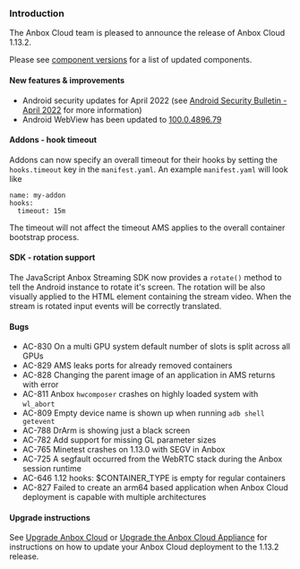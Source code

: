 ### Introduction

The Anbox Cloud team is pleased to announce the release of Anbox Cloud 1.13.2.

Please see [component versions](https://anbox-cloud.io/docs/component-versions) for a list of updated components.

#### New features & improvements

 * Android security updates for April 2022 (see [Android Security Bulletin - April 2022](https://source.android.com/security/bulletin/2022-04-01) for more information)
 * Android WebView has been updated to [100.0.4896.79](https://chromereleases.googleblog.com/2022/04/chrome-for-android-update.html)

#### Addons - hook timeout

Addons can now specify an overall timeout for their hooks by setting the `hooks.timeout` key in the `manifest.yaml`. An example
`manifest.yaml` will look like

```
name: my-addon
hooks:
  timeout: 15m
```

The timeout will not affect the timeout AMS applies to the overall container bootstrap process.

#### SDK - rotation support

The JavaScript Anbox Streaming SDK now provides a  `rotate()` method to tell the Android instance to rotate it's screen. The rotation
will be also visually applied to the HTML element containing the stream video. When the stream is rotated input events will be correctly translated.

#### Bugs

* AC-830 On a multi GPU system default number of slots is split across all GPUs
* AC-829 AMS leaks ports for already removed containers
* AC-828 Changing the parent image of an application in AMS returns with error
* AC-811 Anbox `hwcomposer` crashes on highly loaded system with `wl_abort`
* AC-809 Empty device name is shown up when running `adb shell getevent`
* AC-788 DrArm is showing just a black screen
* AC-782 Add support for missing GL parameter sizes
* AC-765 Minetest crashes on 1.13.0 with SEGV in Anbox
* AC-725 A segfault occurred from the WebRTC stack during the Anbox session runtime
* AC-646 1.12 hooks: $CONTAINER_TYPE is empty for regular containers
* AC-827 Failed to create an arm64 based application when Anbox Cloud deployment is capable with multiple architectures

#### Upgrade instructions

See [Upgrade Anbox Cloud](https://anbox-cloud.io/docs/howto/update/upgrade-anbox) or [Upgrade the Anbox Cloud Appliance](https://anbox-cloud.io/docs/howto/update/upgrade-appliance) for instructions on how to update your Anbox Cloud deployment to the 1.13.2 release.
